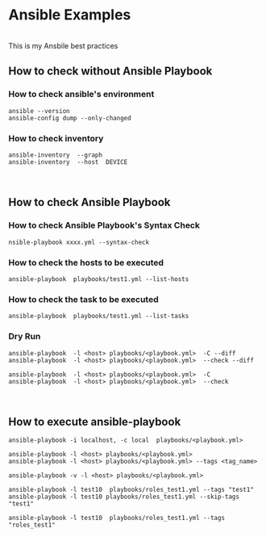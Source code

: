 # Ansible Examples

<br>
This is my Ansbile best practices
<br>

## How to check without Ansible Playbook
### How to check ansible's environment
```
ansible --version
ansible-config dump --only-changed
```


### How to check inventory

```
ansible-inventory  --graph
ansible-inventory  --host  DEVICE
```

<br>

## How to check Ansible Playbook

### How to check Ansible Playbook's Syntax Check

```
nsible-playbook xxxx.yml --syntax-check
```

### How to check the hosts to be executed
```
ansible-playbook  playbooks/test1.yml --list-hosts
```

### How to check the task to be executed
```
ansible-playbook  playbooks/test1.yml --list-tasks
```

### Dry Run
```
ansible-playbook  -l <host> playbooks/<playbook.yml>  -C --diff
ansible-playbook  -l <host> playbooks/<playbook.yml>  --check --diff

ansible-playbook  -l <host> playbooks/<playbook.yml>  -C
ansible-playbook  -l <host> playbooks/<playbook.yml>  --check
```

<br>

## How to execute ansible-playbook

```
ansible-playbook -i localhost, -c local  playbooks/<playbook.yml>

ansible-playbook -l <host> playbooks/<playbook.yml>
ansible-playbook -l <host> playbooks/<playbook.yml> --tags <tag_name>

ansible-playbook -v -l <host> playbooks/<playbook.yml>
```

```
ansible-playbook -l test10  playbooks/roles_test1.yml --tags "test1"
ansible-playbook -l test10 playbooks/roles_test1.yml --skip-tags "test1"

ansible-playbook -l test10  playbooks/roles_test1.yml --tags "roles_test1"
```


